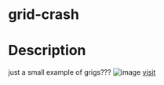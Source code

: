 # grid-crash
# **Description**<br>
just a small example of grigs???
![image](https://github.com/user-attachments/assets/3794b2f3-c779-4b78-9f78-9f7d7041e231)
[visit](https://katyasamakhval.github.io/grid-crash/)

